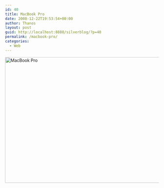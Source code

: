 ```yaml
---
id: 40
title: MacBook Pro
date: 2008-12-22T19:53:54+00:00
author: Thanos
layout: post
guid: http://localhost:8888/silverblog/?p=40
permalink: /macbook-pro/
categories:
  - Web
---
```

[<img class="alignnone size-full wp-image-41" title="macbook_pro_late_2008" src="http://localhost:8888/silverblog/wp-content/uploads/2010/02/macbook_pro_late_2008-e1265650159758.jpg" alt="MacBook Pro" width="560" height="413" />](http://localhost:8888/silverblog/wp-content/uploads/2010/02/macbook_pro_late_2008-e1265650159758.jpg)